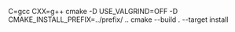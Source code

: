 C=gcc CXX=g++ cmake -D USE_VALGRIND=OFF -D CMAKE_INSTALL_PREFIX=../prefix/ ..
cmake --build . --target install
